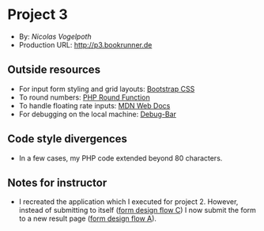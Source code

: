 # Project 3
+ By: *Nicolas Vogelpoth*
+ Production URL: <http://p3.bookrunner.de>

## Outside resources
+ For input form styling and grid layouts: [Bootstrap CSS](https://getbootstrap.com/)
+ To round numbers: [PHP Round Function](http://php.net/manual/de/function.round.php)
+ To handle floating rate inputs: [MDN Web Docs](https://developer.mozilla.org/en-US/docs/Web/HTML/Element/input/number)
+ For debugging on the local machine: [Debug-Bar](https://github.com/barryvdh/laravel-debugbar)

## Code style divergences
+ In a few cases, my PHP code extended beyond 80 characters.

## Notes for instructor
+ I recreated the application which I executed for project 2. However, instead of submitting to itself ([form design flow C](https://github.com/susanBuck/dwa15-spring2018/blob/master/php/forms.md#version-c)) I now submit the form to a new result page ([form design flow A](https://github.com/susanBuck/dwa15-spring2018/blob/master/php/forms.md#version-a)).
